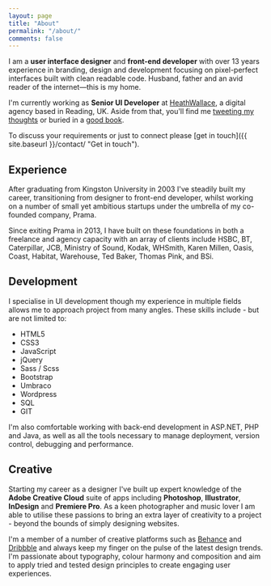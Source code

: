 ```yaml
---
layout: page
title: "About"
permalink: "/about/"
comments: false
---
```



I am a **user interface designer** and **front-end developer** with over 13 years experience in branding, design and development focusing on pixel-perfect interfaces built with clean readable code. Husband, father and an avid reader of the internet—this is my home.

I'm currently working as **Senior UI Developer** at <a href="http://www.heathwallace.com" target="_blank" title="HeathWallace - Digital solutions for global brands">HeathWallace</a>, a digital agency based in Reading, UK. Aside from that, you'll find me <a href="http://www.twitter.com/ajaykarwal" target="_blank" title="Follow me on Twitter">tweeting my thoughts</a> or buried in a <a href="https://www.goodreads.com/ajaykarwal" target="_blank" title="My Goodreads profile">good book</a>.


To discuss your requirements or just to connect please [get in touch]({{ site.baseurl }}/contact/ "Get in touch").


## Experience
After graduating from Kingston University in 2003 I've steadily built my career, transitioning from designer to front-end developer, whilst working on a number of small yet ambitious startups under the umbrella of my co-founded company, Prama.


Since exiting Prama in 2013, I have built on these foundations in both a freelance and agency capacity with an array of clients include HSBC, BT, Caterpillar, JCB, Ministry of Sound, Kodak, WHSmith, Karen Millen, Oasis, Coast, Habitat, Warehouse, Ted Baker, Thomas Pink, and BSi.


## Development
I specialise in UI development though my experience in multiple fields allows me to approach project from many angles. These skills include - but are not limited to:

- HTML5
- CSS3
- JavaScript
- jQuery
- Sass / Scss
- Bootstrap
- Umbraco
- Wordpress
- SQL
- GIT

I'm also comfortable working with back-end development in ASP.NET, PHP and Java, as well as all the tools necessary to manage deployment, version control, debugging and performance.


## Creative
Starting my career as a designer I've built up expert knowledge of the **Adobe Creative Cloud** suite of apps including **Photoshop**, **Illustrator**, **InDesign** and **Premiere Pro**. As a keen photographer and music lover I am able to utilise these passions to bring an extra layer of creativity to a project - beyond the bounds of simply designing websites.


I'm a member of a number of creative platforms such as <a href="http://www.behance.net/ajaykarwal" target="_blank" title="My Behance profile">Behance</a> and <a href="http://www.dribbble.com/ajaykarwal" target="_blank" title="My Dribbble profile">Dribbble</a> and always keep my finger on the pulse of the latest design trends. I'm passionate about typography, colour harmony and composition and aim to apply tried and tested design principles to create engaging user experiences.
